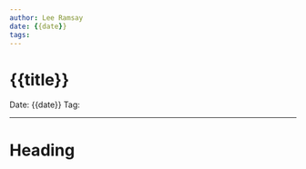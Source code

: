 ```yaml
---
author: Lee Ramsay
date: {{date}}
tags:
---
```


# {{title}}

Date: {{date}}
Tag: 

---

# Heading


